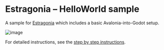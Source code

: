 # Estragonia – HelloWorld sample

A sample for [Estragonia](../..) which includes a basic Avalonia-into-Godot setup.

![image](https://github.com/MrJul/Estragonia/assets/1623034/eea0dd8c-f175-4926-8dcc-dad614963f8e)

For detailed instructions, see the [step by step instructions](../../docs/setup.md).
